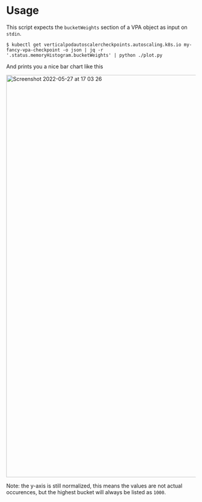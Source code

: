 # Usage
This script expects the `bucketWeights` section of a VPA object as input on `stdin`.
```
$ kubectl get verticalpodautoscalercheckpoints.autoscaling.k8s.io my-fancy-vpa-checkpoint -o json | jq -r '.status.memoryHistogram.bucketWeights' | python ./plot.py
```

And prints you a nice bar chart like this

<img width="1067" alt="Screenshot 2022-05-27 at 17 03 26" src="https://user-images.githubusercontent.com/2256887/170726322-97010770-81cb-4987-a215-d91937f39791.png">

Note: the y-axis is still normalized, this means the values are not actual occurences, but the highest bucket will always be listed as `1000`.
